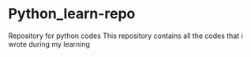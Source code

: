 # Python_learn-repo
Repository for python codes
This repository contains all the codes that i wrote during my learning
